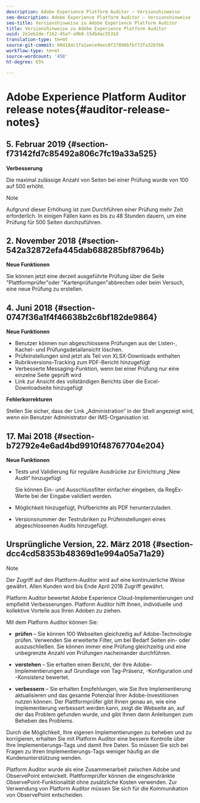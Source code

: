 ```yaml
---
description: Adobe Experience Platform Auditor – Versionshinweise
seo-description: Adobe Experience Platform Auditor – Versionshinweise
seo-title: Versionshinweise zu Adobe Experience Platform Auditor
title: Versionshinweise zu Adobe Experience Platform Auditor
uuid: 2e1eb2de-f162-45af-a9b0-15dbdac5531d
translation-type: tm+mt
source-git-commit: 00d184c1fa1eece9eec8f27896bfbf72fa32bfb6
workflow-type: tm+mt
source-wordcount: '458'
ht-degree: 65%

---
```



# Adobe Experience Platform Auditor release notes{#auditor-release-notes}

## 5. Februar 2019 {#section-f73142fd7c85492a806c7fc19a33a525}

**Verbesserung**

Die maximal zulässige Anzahl von Seiten bei einer Prüfung wurde von 100 auf 500 erhöht.

>[!NOTE]
>
>Aufgrund dieser Erhöhung ist zum Durchführen einer Prüfung mehr Zeit erforderlich. In einigen Fällen kann es bis zu 48 Stunden dauern, um eine Prüfung für 500 Seiten durchzuführen.

## 2. November 2018 {#section-542a32872efa445dab688285bf87964b}

**Neue Funktionen**

Sie können jetzt eine derzeit ausgeführte Prüfung über die Seite &quot;Plattformprüfer&quot;oder &quot;Kartenprüfungen&quot;abbrechen oder beim Versuch, eine neue Prüfung zu erstellen.

## 4. Juni 2018 {#section-0747f36a1f4f46638b2c6bf182de9864}

**Neue Funktionen**

* Benutzer können nun abgeschlossene Prüfungen aus der Listen-, Kachel- und Prüfungsdetailansicht löschen.
* Prüfeinstellungen sind jetzt als Teil von XLSX-Downloads enthalten
* Rubrikversions-Tracking zum PDF-Bericht hinzugefügt
* Verbesserte Messaging-Funktion, wenn bei einer Prüfung nur eine einzelne Seite geprüft wird
* Link zur Ansicht des vollständigen Berichts über die Excel-Downloadseite hinzugefügt

**Fehlerkorrekturen**

Stellen Sie sicher, dass der Link „Administration“ in der Shell angezeigt wird, wenn ein Benutzer Administrator der IMS-Organisation ist.

## 17. Mai 2018 {#section-b72792e4e6ad4bd9910f48767704e204}

**Neue Funktionen**

* Tests und Validierung für reguläre Ausdrücke zur Einrichtung „New Audit“ hinzugefügt

   Sie können Ein- und Ausschlussfilter einfacher eingeben, da RegEx-Werte bei der Eingabe validiert werden.
* Möglichkeit hinzugefügt, Prüfberichte als PDF herunterzuladen.
* Versionsnummer der Testrubriken zu Prüfeinstellungen eines abgeschlossenen Audits hinzugefügt.

## Ursprüngliche Version, 22. März 2018 {#section-dcc4cd58353b48369d1e994a05a71a29}

>[!NOTE]
>
>Der Zugriff auf den Plattform-Auditor wird auf eine kontinuierliche Weise gewährt. Allen Kunden wird bis Ende April 2018 Zugriff gewährt.

Platform Auditor bewertet Adobe Experience Cloud-Implementierungen und empfiehlt Verbesserungen. Platform Auditor hilft Ihnen, individuelle und kollektive Vorteile aus Ihren Adoben zu ziehen.

Mit dem Platform Auditor können Sie:

* **prüfen** – Sie können 100 Webseiten gleichzeitig auf Adobe-Technologie prüfen. Verwenden Sie erweiterte Filter, um bei Bedarf Seiten ein- oder auszuschließen. Sie können immer eine Prüfung gleichzeitig und eine unbegrenzte Anzahl von Prüfungen nacheinander durchführen.

* **verstehen** – Sie erhalten einen Bericht, der Ihre Adobe-Implementierungen auf Grundlage von Tag-Präsenz, -Konfiguration und -Konsistenz bewertet.

* **verbessern** – Sie erhalten Empfehlungen, wie Sie Ihre Implementierung aktualisieren und das gesamte Potenzial Ihrer Adobe-Investitionen nutzen können. Der Plattformprüfer gibt Ihnen genau an, wie eine Implementierung verbessert werden kann, zeigt die Webseite an, auf der das Problem gefunden wurde, und gibt Ihnen dann Anleitungen zum Beheben des Problems.

Durch die Möglichkeit, Ihre eigenen Implementierungen zu beheben und zu korrigieren, erhalten Sie mit Platform Auditor eine bessere Kontrolle über Ihre Implementierungs-Tags und damit Ihre Daten. So müssen Sie sich bei Fragen zu Ihren Implementierungs-Tags weniger häufig an die Kundenunterstützung wenden.

Platform Auditor wurde als eine Zusammenarbeit zwischen Adobe und ObservePoint entwickelt. Plattformprüfer können die eingeschränkte ObservePoint-Funktionalität ohne zusätzliche Kosten verwenden. Zur Verwendung von Platform Auditor müssen Sie sich für die Kommunikation von ObservePoint entscheiden.
